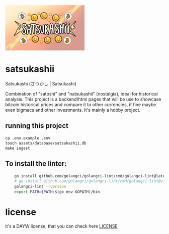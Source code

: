 <img src="assets/banner.jpg" alt="banner with text satsukashi" width="50%">

# satsukashii

Satsukashi (さつかし | Satsukashi)

Combination of "satoshi" and "natsukashii" (nostalgia), ideal for historical analysis. This project is a backend/html pages that will be use to showcase bitcoin historical prices and compare it to other currencies, if fine maybe even bigmacs and other investments. It's mainly a hobby project.

## running this project

```
cp .env.example .env
touch assets/database/satsukashii.db
make ingest
```

##  To install the linter:

```bash
    go install github.com/golangci/golangci-lint/cmd/golangci-lint@latest
    # go install github.com/golangci/golangci-lint/cmd/golangci-lint@v1.59.0
    golangci-lint --version
    export PATH=$PATH:$(go env GOPATH)/bin
```

# license

it's a DAYW license, that you can check here [LICENSE](LICENSE)